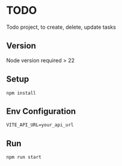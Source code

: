 # TODO

Todo project, to create, delete, update tasks

## Version

Node version required > 22

## Setup
```
npm install
```

## Env Configuration
```
VITE_API_URL=your_api_url
```

## Run
```
npm run start
```